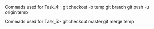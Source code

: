 Commads used for Task_4:-
git checkout -b temp
git branch
git push -u origin temp

Commads used for Task_5:-
git checkout master
git merge temp
